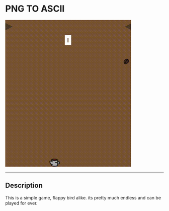 #  PNG TO ASCII

![the game](2021-04-18_21-34-53.gif)



---

## Description

This is a simple game, flappy bird alike. its pretty much endless and can be
played for ever.


